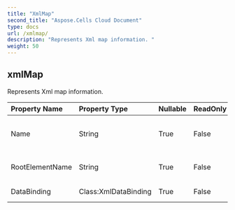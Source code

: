 ```yaml
---
title: "XmlMap"
second_title: "Aspose.Cells Cloud Document"
type: docs
url: /xmlmap/
description: "Represents Xml map information. "
weight: 50
---
```


## **xmlMap**

Represents Xml map information.  

| Property Name | Property Type | Nullable |  ReadOnly | DefaultValue | Description | 
| :- | :- | :- |:- |  :- | :- |
| Name | String | True |  False |  | Returns or sets the name of the object.  |  
| RootElementName | String | True |  False |  | Gets root element name.  |  
| DataBinding | Class:XmlDataBinding | True |  False |  | Gets an  of this map.  |  

